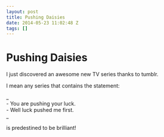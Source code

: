 ```yaml
---
layout: post
title: Pushing Daisies
date: 2014-05-23 11:02:48 Z
tags: []
---
```

# Pushing Daisies

I just discovered an awesome new TV series thanks to tumblr.

I mean any series that contains the statement:

_  
\- You are pushing your luck.  
\- Well luck pushed me first.  
_

is predestined to be brilliant!
